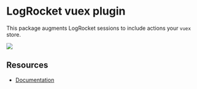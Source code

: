 # LogRocket vuex plugin

This package augments LogRocket sessions to include actions your `vuex` store.

![](http://i.imgur.com/j0I2xVW.png)

## Resources
* [Documentation](https://docs.logrocket.com/docs/vuex-plugin)
